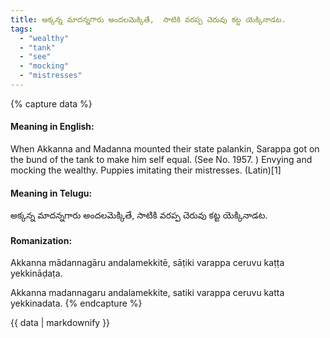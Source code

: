 ```yaml
---
title: అక్కన్న మాదన్నగారు అందలమెక్కితే,  సాటికి వరప్ప చెరువు కట్ట యెక్కినాడట.
tags:
  - "wealthy"
  - "tank"
  - "see"
  - "mocking"
  - "mistresses"
---
```


{% capture data %}
#### Meaning in English:
When Akkanna and Madanna mounted their state palankin, Sarappa got on the bund of the tank to make him  self equal.
(See No. 1957. )
Envying and mocking the wealthy.
Puppies imitating their mistresses. (Latin)[1]

#### Meaning in Telugu:
అక్కన్న మాదన్నగారు అందలమెక్కితే,  సాటికి వరప్ప చెరువు కట్ట యెక్కినాడట.

#### Romanization:
Akkanna mādannagāru andalamekkitē,  sāṭiki varappa ceruvu kaṭṭa yekkināḍaṭa.

Akkanna madannagaru andalamekkite,  satiki varappa ceruvu katta yekkinadata.
{% endcapture %}

{{ data | markdownify }}

